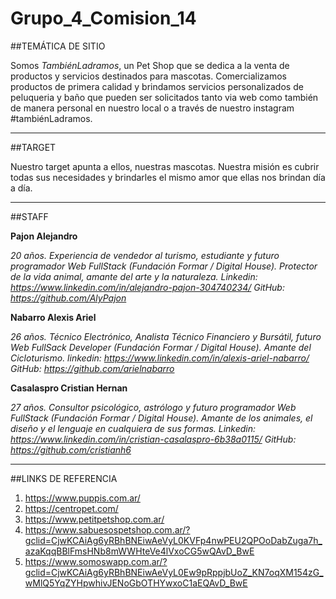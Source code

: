 # Grupo_4_Comision_14

##TEMÁTICA DE SITIO

Somos *TambiénLadramos*, un Pet Shop que se dedica a la venta de productos y servicios destinados para mascotas. Comercializamos productos de primera calidad y brindamos servicios personalizados de peluqueria y baño que pueden ser solicitados tanto via web como también de manera personal en nuestro local o a través de nuestro instagram #tambiénLadramos.

------------------------------------------------------------------------------------------------------------------------------------------------------
##TARGET

Nuestro target apunta a ellos, nuestras mascotas. Nuestra misión es cubrir todas sus necesidades y brindarles el mismo amor que ellas nos brindan día a día. 

-------------------------------------------------------------------------------------------------------------------------------------------------------
##STAFF

**Pajon Alejandro**

*20 años. Experiencia de vendedor al turismo, estudiante y futuro programador Web FullStack (Fundación Formar / Digital House). Protector de la vida animal, amante del arte y la naturaleza.
Linkedin: https://www.linkedin.com/in/alejandro-pajon-304740234/
GitHub: https://github.com/AlyPajon*

**Nabarro Alexis Ariel**

*26 años. Técnico Electrónico, Analista Técnico Financiero y Bursátil, futuro Web FullSack Developer (Fundación Formar / Digital House). Amante del Cicloturismo.
linkedin: https://www.linkedin.com/in/alexis-ariel-nabarro/
GitHub: https://github.com/arielnabarro*

**Casalaspro Cristian Hernan**

*27 años. Consultor psicológico, astrólogo y futuro programador Web FullStack (Fundación Formar / Digital House). Amante de los animales, el diseño y el lenguaje en cualquiera de sus formas.
Linkedin: https://www.linkedin.com/in/cristian-casalaspro-6b38a0115/
GitHub: https://github.com/cristianh6*

-------------------------------------------------------------------------------------------------------------------------------------------------------
##LINKS DE REFERENCIA

1. https://www.puppis.com.ar/
2. https://centropet.com/
3. https://www.petitpetshop.com.ar/
4. https://www.sabuesospetshop.com.ar/?gclid=CjwKCAiAg6yRBhBNEiwAeVyL0KVFp4nwPEU2QPOoDabZuga7h_azaKqqBBlFmsHNb8mWWHteVe4lVxoCG5wQAvD_BwE
5. https://www.somoswapp.com.ar/?gclid=CjwKCAiAg6yRBhBNEiwAeVyL0Ew9pRppjbUoZ_KN7oqXM154zG_wMlQ5YqZYHpwhivJENoGbOTHYwxoC1aEQAvD_BwE